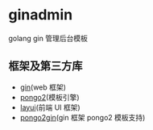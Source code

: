 # ginadmin
golang gin 管理后台模板

## 框架及第三方库
* [gin](https://github.com/gin-gonic/gin)(web 框架)
* [pongo2](https://github.com/flosch/pongo2)(模板引擎)
* [layui](https://www.layui.com/)(前端 UI 框架)
* [pongo2gin](https://gitlab.com/go-box/pongo2gin)(gin 框架 pongo2 模板支持)

